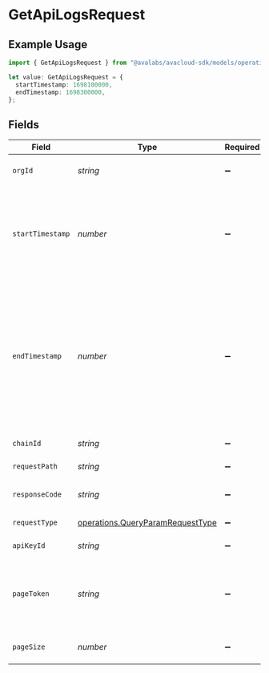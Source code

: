 # GetApiLogsRequest

## Example Usage

```typescript
import { GetApiLogsRequest } from "@avalabs/avacloud-sdk/models/operations";

let value: GetApiLogsRequest = {
  startTimestamp: 1698100000,
  endTimestamp: 1698300000,
};
```

## Fields

| Field                                                                                                                                                                                                  | Type                                                                                                                                                                                                   | Required                                                                                                                                                                                               | Description                                                                                                                                                                                            | Example                                                                                                                                                                                                |
| ------------------------------------------------------------------------------------------------------------------------------------------------------------------------------------------------------ | ------------------------------------------------------------------------------------------------------------------------------------------------------------------------------------------------------ | ------------------------------------------------------------------------------------------------------------------------------------------------------------------------------------------------------ | ------------------------------------------------------------------------------------------------------------------------------------------------------------------------------------------------------ | ------------------------------------------------------------------------------------------------------------------------------------------------------------------------------------------------------ |
| `orgId`                                                                                                                                                                                                | *string*                                                                                                                                                                                               | :heavy_minus_sign:                                                                                                                                                                                     | Organization ID to fetch usage metrics for                                                                                                                                                             |                                                                                                                                                                                                        |
| `startTimestamp`                                                                                                                                                                                       | *number*                                                                                                                                                                                               | :heavy_minus_sign:                                                                                                                                                                                     | The start time of the range as a UNIX timestamp. The requested start time  will be rounded down to 0:00 UTC of the day.                                                                                | 1698100000                                                                                                                                                                                             |
| `endTimestamp`                                                                                                                                                                                         | *number*                                                                                                                                                                                               | :heavy_minus_sign:                                                                                                                                                                                     | The end time of the range as a UNIX timestamp. The requested end time will be rounded down to 0:00 UTC of the day. `endTimestamp` must be no  earlier than 0:00 UTC of the day after `startTimestamp`. | 1698300000                                                                                                                                                                                             |
| `chainId`                                                                                                                                                                                              | *string*                                                                                                                                                                                               | :heavy_minus_sign:                                                                                                                                                                                     | Filter data by chain ID.                                                                                                                                                                               |                                                                                                                                                                                                        |
| `requestPath`                                                                                                                                                                                          | *string*                                                                                                                                                                                               | :heavy_minus_sign:                                                                                                                                                                                     | Filter data by request path.                                                                                                                                                                           |                                                                                                                                                                                                        |
| `responseCode`                                                                                                                                                                                         | *string*                                                                                                                                                                                               | :heavy_minus_sign:                                                                                                                                                                                     | Filter data by response status code.                                                                                                                                                                   |                                                                                                                                                                                                        |
| `requestType`                                                                                                                                                                                          | [operations.QueryParamRequestType](../../models/operations/queryparamrequesttype.md)                                                                                                                   | :heavy_minus_sign:                                                                                                                                                                                     | Filter data by request type.                                                                                                                                                                           |                                                                                                                                                                                                        |
| `apiKeyId`                                                                                                                                                                                             | *string*                                                                                                                                                                                               | :heavy_minus_sign:                                                                                                                                                                                     | Filter data by API key ID.                                                                                                                                                                             |                                                                                                                                                                                                        |
| `pageToken`                                                                                                                                                                                            | *string*                                                                                                                                                                                               | :heavy_minus_sign:                                                                                                                                                                                     | A page token, received from a previous list call. Provide this to retrieve the subsequent page.                                                                                                        |                                                                                                                                                                                                        |
| `pageSize`                                                                                                                                                                                             | *number*                                                                                                                                                                                               | :heavy_minus_sign:                                                                                                                                                                                     | The maximum number of items to return.                                                                                                                                                                 |                                                                                                                                                                                                        |